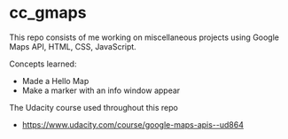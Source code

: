 # cc_gmaps

This repo consists of me working on miscellaneous projects using Google Maps API, HTML, CSS, JavaScript.

Concepts learned:

-   Made a Hello Map
-   Make a marker with an info window appear

The Udacity course used throughout this repo

-   https://www.udacity.com/course/google-maps-apis--ud864
